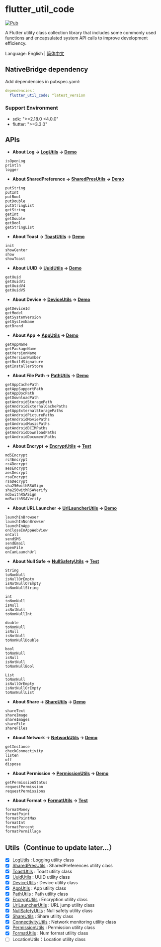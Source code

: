 # flutter_util_code

[![Pub](https://img.shields.io/pub/v/flutter_util_code.svg)](https://pub.dev/packages/flutter_util_code)

A Flutter utility class collection library that includes some commonly used functions and encapsulated system API calls to improve development efficiency.

Language: English | [简体中文](README-ZH.md)

## NativeBridge dependency

Add dependencies in pubspec.yaml:

~~~yaml
dependencies：
  flutter_util_code: ^latest_version
~~~

### Support Environment
- sdk: ">=2.18.0 <4.0.0"
- flutter: ">=3.3.0"

## APIs

- **About Log ->  [LogUtils](https://github.com/Fitem/flutter_util_code/blob/master/lib/log_utils.dart) -> [Demo](https://github.com/Fitem/flutter_util_code/blob/master/example/lib/function/log_page.dart)**

~~~
isOpenLog 
println   
logger 		
~~~

- **About SharedPreference -> [SharedPresUtils](https://github.com/Fitem/flutter_util_code/blob/master/lib/shared_preference_utils.dart) -> [Demo](https://github.com/Fitem/flutter_util_code/blob/master/example/lib/function/shared_prefs/shared_prefs_page.dart)**

~~~
putString 		
putInt				
putBool				
putDouble			
putStringList	
getString			
getInt				
getDouble			
getBool				
getStringList	
~~~

- **About Toast -> [ToastUtils](https://github.com/Fitem/flutter_util_code/blob/master/lib/toast_utils.dart) -> [Demo](https://github.com/Fitem/flutter_util_code/blob/master/example/lib/function/toast_page.dart)**

~~~
init			 
showCenter 
show			 
showToast	 
~~~

- **About UUID -> [UuidUtils](https://github.com/Fitem/flutter_util_code/blob/master/lib/uuid_utils.dart) -> [Demo](https://github.com/Fitem/flutter_util_code/blob/master/example/lib/function/uuid_page.dart)**

~~~
getUuid		
getUuidV1	
getUuidV4	
getUuidV5	
~~~

- **About Device -> [DeviceUtils](https://github.com/Fitem/flutter_util_code/blob/master/lib/device_utils.dart) -> [Demo](https://github.com/Fitem/flutter_util_code/blob/master/example/lib/function/device_page.dart)**

~~~
getDeviceId			 
getModel				 
getSystemVersion 
getSystemName		 
getBrand				 
~~~

- **About App -> [AppUtils](https://github.com/Fitem/flutter_util_code/blob/master/lib/app_utils.dart) -> [Demo](https://github.com/Fitem/flutter_util_code/blob/master/example/lib/function/app_page.dart)**

~~~
getAppName		 	  
getPackageName 	  
getVersionName    
getVersionNumber  
getBuildSignature 
getInstallerStore 
~~~

- **About File Path -> [PathUtils](https://github.com/Fitem/flutter_util_code/blob/master/lib/path_utils.dart) -> [Demo](https://github.com/Fitem/flutter_util_code/blob/master/example/lib/function/path_page.dart)**

~~~
getAppCachePath       			 
getAppSupportPath     			 
getAppDocPath         			 
getDownloadPath       		 	 
getAndroidStoragePath        
getAndroidExternalCachePaths 
getAppExternalStoragePaths   
getAndroidPicturePaths 			 
getAndroidMoviePaths 				 
getAndroidMusicPaths 				 
getAndroidDCIMPaths     		 
getAndroidDownloadPaths 		 
getAndroidDocumentPaths 		 
~~~

- **About Encrypt -> [EncryptUtils](https://github.com/Fitem/flutter_util_code/blob/master/lib/encrypt_utils.dart) -> [Test](https://github.com/Fitem/flutter_util_code/blob/master/test/encrypt_test.dart)**

~~~
md5Encrypt 					
rc4Encrypt 					
rc4Decrypt 					
aesEncrypt 					
aesDecrypt 					
rsaEncrypt 					
rsaDecrypt 					
sha256withRSASign 	
sha256withRSAVerify 
md5withRSASign 			
md5withRSAVerify 		
~~~

- **About URL Launcher -> [UrlLauncherUtils](https://github.com/Fitem/flutter_util_code/blob/master/lib/url_launcher_utils.dart) -> [Demo](https://github.com/Fitem/flutter_util_code/blob/master/example/lib/function/url_launcher_page.dart)**

~~~
launchInBrowser 		
launchInNonBrowser  
launchInApp 				
onCloseInAppWebView 
onCall 							
sendSMS 						
sendEmail 					
openFile 						
onCanLaunchUrl 			
~~~

- **About Null Safe -> [NullSafetyUtils](https://github.com/Fitem/flutter_util_code/blob/master/lib/null_safety_utils.dart) -> [Test](https://github.com/Fitem/flutter_util_code/blob/master/test/null_safety_test.dart)**

~~~
String
toNonNull 			 
isNullOrEmpty 	 
isNotNullOrEmpty 
toNonNullString  
~~~

~~~
int
toNonNull 	 
isNull 			 
isNotNull 	 
toNonNullInt 
~~~

~~~
double
toNonNull 			
isNull 				 	
isNotNull       
toNonNullDouble 
~~~

~~~
bool
toNonNull			
isNull 				
isNotNull 		
toNonNullBool 
~~~

~~~
List
toNonNull 			 
isNullOrEmpty 	 
isNotNullOrEmpty 
toNonNullList 	 
~~~

- **About Share -> [ShareUtils](https://github.com/Fitem/flutter_util_code/blob/master/lib/share_utils.dart) -> [Demo](https://github.com/Fitem/flutter_util_code/blob/master/example/lib/function/share_page.dart)**

~~~
shareText 	
shareImage  
shareImages 
shareFile 	
shareFiles 	
~~~

- **About Network -> [NetworkUtils](https://github.com/Fitem/flutter_util_code/blob/master/lib/connectivity_utils.dart) -> [Demo](https://github.com/Fitem/flutter_util_code/blob/master/example/lib/function/connectivity_page.dart)**

~~~
getInstance 			
checkConnectivity 
listen 						
off 							
dispose 					
~~~

- **About Permission -> [PermissionUtils](https://github.com/Fitem/flutter_util_code/blob/master/lib/permission_utils.dart) -> [Demo](https://github.com/Fitem/flutter_util_code/blob/master/example/lib/function/permission_page.dart)**

~~~
getPermissionStatus 
requestPermission  	
requestPermissions 	
~~~

- **About Format -> [FormatUtils](https://github.com/Fitem/flutter_util_code/blob/master/lib/format_utils.dart) -> [Test](https://github.com/Fitem/flutter_util_code/blob/master/test/format_test.dart)**

~~~
formatMoney
formatPoint
formatPointMax
formatInt
formatPercent
formatPermillage
~~~

## Utils（Continue to update later...）

- [x] [LogUtils](https://github.com/Fitem/flutter_util_code/blob/master/lib/log_utils.dart) : Logging utility class
- [x] [SharedPresUtils](https://github.com/Fitem/flutter_util_code/blob/master/lib/shared_preference_utils.dart) : SharedPreferences utility class
- [x] [ToastUtils](https://github.com/Fitem/flutter_util_code/blob/master/lib/toast_utils.dart) : Toast utility class
- [x] [UuidUtils](https://github.com/Fitem/flutter_util_code/blob/master/lib/uuid_utils.dart) : UUID utility class
- [x] [DeviceUtils](https://github.com/Fitem/flutter_util_code/blob/master/lib/device_utils.dart) : Device utility class
- [x] [AppUtils](https://github.com/Fitem/flutter_util_code/blob/master/lib/app_utils.dart) : App utility class
- [x] [PathUtils](https://github.com/Fitem/flutter_util_code/blob/master/lib/path_utils.dart) : Path utility class
- [x] [EncryptUtils](https://github.com/Fitem/flutter_util_code/blob/master/lib/encrypt_utils.dart) : Encryption utility class
- [x] [UrlLauncherUtils](https://github.com/Fitem/flutter_util_code/blob/master/lib/url_launcher_utils.dart) : URL jump utility class
- [x] [NullSafetyUtils](https://github.com/Fitem/flutter_util_code/blob/master/lib/null_safety_utils.dart) : Null safety utility class
- [x] [ShareUtils](https://github.com/Fitem/flutter_util_code/blob/master/lib/share_utils.dart) : Share utility class
- [x] [ConnectivityUtils](https://github.com/Fitem/flutter_util_code/blob/master/lib/connectivity_utils.dart) : Network monitoring utility class
- [x] [PermissionUtils](https://github.com/Fitem/flutter_util_code/blob/master/lib/permission_utils.dart) : Permission utility class
- [x] [FormatUtils](https://github.com/Fitem/flutter_util_code/blob/master/lib/format_utils.dart) : Num format utility class
- [ ] LocationUtils：Location utility class